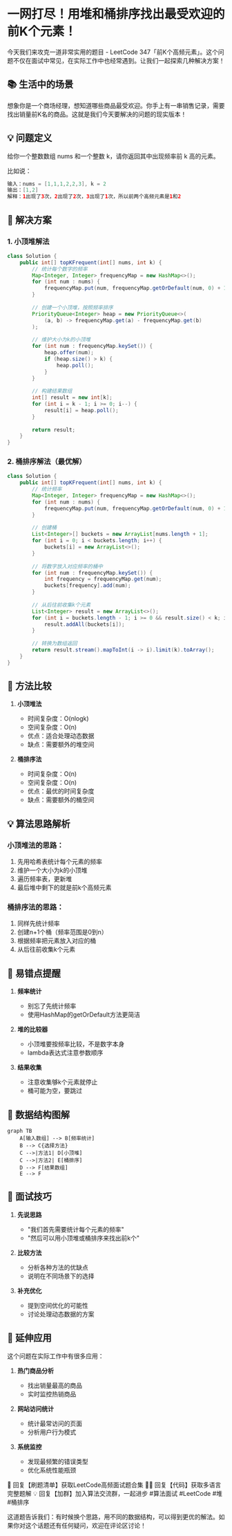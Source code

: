 # 一网打尽！用堆和桶排序找出最受欢迎的前K个元素！

今天我们来攻克一道非常实用的题目 - LeetCode 347「前K个高频元素」。这个问题不仅在面试中常见，在实际工作中也经常遇到。让我们一起探索几种解决方案！

## 📚 生活中的场景

想象你是一个商场经理，想知道哪些商品最受欢迎。你手上有一串销售记录，需要找出销量前K名的商品。这就是我们今天要解决的问题的现实版本！

## 💡 问题定义

给你一个整数数组 nums 和一个整数 k，请你返回其中出现频率前 k 高的元素。

比如说：
```java
输入：nums = [1,1,1,2,2,3], k = 2
输出：[1,2]
解释：1出现了3次，2出现了2次，3出现了1次，所以前两个高频元素是1和2
```

## 🤔 解决方案

### 1. 小顶堆解法
```java
class Solution {
    public int[] topKFrequent(int[] nums, int k) {
        // 统计每个数字的频率
        Map<Integer, Integer> frequencyMap = new HashMap<>();
        for (int num : nums) {
            frequencyMap.put(num, frequencyMap.getOrDefault(num, 0) + 1);
        }
        
        // 创建一个小顶堆，按照频率排序
        PriorityQueue<Integer> heap = new PriorityQueue<>(
            (a, b) -> frequencyMap.get(a) - frequencyMap.get(b)
        );
        
        // 维护大小为k的小顶堆
        for (int num : frequencyMap.keySet()) {
            heap.offer(num);
            if (heap.size() > k) {
                heap.poll();
            }
        }
        
        // 构建结果数组
        int[] result = new int[k];
        for (int i = k - 1; i >= 0; i--) {
            result[i] = heap.poll();
        }
        
        return result;
    }
}
```

### 2. 桶排序解法（最优解）
```java
class Solution {
    public int[] topKFrequent(int[] nums, int k) {
        // 统计频率
        Map<Integer, Integer> frequencyMap = new HashMap<>();
        for (int num : nums) {
            frequencyMap.put(num, frequencyMap.getOrDefault(num, 0) + 1);
        }
        
        // 创建桶
        List<Integer>[] buckets = new ArrayList[nums.length + 1];
        for (int i = 0; i < buckets.length; i++) {
            buckets[i] = new ArrayList<>();
        }
        
        // 将数字放入对应频率的桶中
        for (int num : frequencyMap.keySet()) {
            int frequency = frequencyMap.get(num);
            buckets[frequency].add(num);
        }
        
        // 从后往前收集k个元素
        List<Integer> result = new ArrayList<>();
        for (int i = buckets.length - 1; i >= 0 && result.size() < k; i--) {
            result.addAll(buckets[i]);
        }
        
        // 转换为数组返回
        return result.stream().mapToInt(i -> i).limit(k).toArray();
    }
}
```

## 📝 方法比较

1. **小顶堆法**
   - 时间复杂度：O(nlogk)
   - 空间复杂度：O(n)
   - 优点：适合处理动态数据
   - 缺点：需要额外的堆空间

2. **桶排序法**
   - 时间复杂度：O(n)
   - 空间复杂度：O(n)
   - 优点：最优的时间复杂度
   - 缺点：需要额外的桶空间

## 💡 算法思路解析

### 小顶堆法的思路：
1. 先用哈希表统计每个元素的频率
2. 维护一个大小为k的小顶堆
3. 遍历频率表，更新堆
4. 最后堆中剩下的就是前k个高频元素

### 桶排序法的思路：
1. 同样先统计频率
2. 创建n+1个桶（频率范围是0到n）
3. 根据频率把元素放入对应的桶
4. 从后往前收集k个元素

## 🎯 易错点提醒

1. **频率统计**
   - 别忘了先统计频率
   - 使用HashMap的getOrDefault方法更简洁

2. **堆的比较器**
   - 小顶堆要按频率比较，不是数字本身
   - lambda表达式注意参数顺序

3. **结果收集**
   - 注意收集够k个元素就停止
   - 桶可能为空，要跳过

## 🎨 数据结构图解

```mermaid
graph TB
    A[输入数组] --> B[频率统计]
    B --> C{选择方法}
    C -->|方法1| D[小顶堆]
    C -->|方法2| E[桶排序]
    D --> F[结果数组]
    E --> F
```

## 🌟 面试技巧

1. **先说思路**
   - "我们首先需要统计每个元素的频率"
   - "然后可以用小顶堆或桶排序来找出前k个"

2. **比较方法**
   - 分析各种方法的优缺点
   - 说明在不同场景下的选择

3. **补充优化**
   - 提到空间优化的可能性
   - 讨论处理动态数据的方案

## 🎩 延伸应用

这个问题在实际工作中有很多应用：

1. **热门商品分析**
   - 找出销量最高的商品
   - 实时监控热销商品

2. **网站访问统计**
   - 统计最常访问的页面
   - 分析用户行为模式

3. **系统监控**
   - 发现最频繁的错误类型
   - 优化系统性能瓶颈


🎁 回复【刷题清单】获取LeetCode高频面试题合集
🧑‍💻 回复【代码】获取多语言完整题解
💡 回复【加群】加入算法交流群，一起进步
#算法面试 #LeetCode #堆 #桶排序

这道题告诉我们：有时候换个思路，用不同的数据结构，可以得到更优的解法。如果你对这个话题还有任何疑问，欢迎在评论区讨论！
